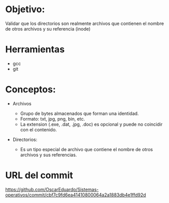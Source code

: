 # Objetivo:
Validar que los directorios son realmente archivos que contienen el nombre de otros archivos y su referencia (inode)

# Herramientas
+ gcc
+ git

# Conceptos:
+ Archivos
  + Grupo de bytes almacenados que forman una identidad.
  + Formato: txt, jpg, png, bin, etc.
  + La extension (.exe, .dat, .jpg, .doc) es opcional y puede no coincidir con el contenido.
  
+ Directorios:
  + Es un tipo especial de archivo que contiene el nombre de otros archivos y sus referencias.
  
# URL del commit
https://github.com/OscarEduardo/Sistemas-operativos/commit/cbf7c9fd6ea41410800064a2a1883db4e1ffd92d

